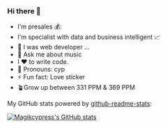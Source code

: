 ### Hi there 👋

<!--
**magikcypress/magikcypress** is a ✨ _special_ ✨ repository because its `README.md` (this file) appears on your GitHub profile.

Here are some ideas to get you started:

-->


- I'm presales 💰:
- I'm specialist with data and business intelligent 📈
- 🌟 I was web developer ...
- 💬 Ask me about music
- I ❤️ to write code.
- :ghost: Pronouns: cyp
- ⚡ Fun fact: Love sticker
- 🪴Grow up between 331 PPM & 369 PPM

My GitHub stats powered by [github-readme-stats](https://github.com/anuraghazra/github-readme-stats):

[![Magikcypress's GitHub stats](https://github-readme-stats.vercel.app/api/top-langs/?username=anuraghazra&hide_progress=true)](https://github.com/magikcypress/)
